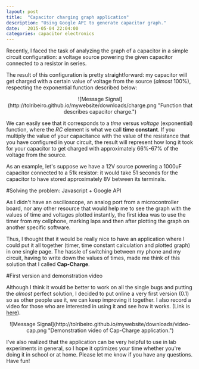```yaml
---
layout: post
title:  "Capacitor charging graph application"
description: "Using Google API to generate capacitor graph."
date:   2015-05-04 22:04:00
categories: capacitor electronics
---
```


Recently, I faced the task of analyzing the graph of a capacitor in a simple circuit configuration: a voltage source powering the given capacitor connected to a resistor in series. 

The result of this configuration is pretty straightforward: my capacitor will get charged with a certain value of voltage from the source (*almost* 100%), respecting the exponential function described below:

<div style="text-align:center" markdown="1">
![Message Signal](http://tolribeiro.github.io/mywebsite/downloads/charge.png "Function that describes capacitor charge.")
</div>

We can easily see that it corresponds to a *time* versus *voltage* (exponential) function, where the *RC* element is what we call **time constant**. If you multiply the value of your capacitance with the value of the resistance that you have configured in your circuit, the result will represent how long it took for your capacitor to get charged with approximately 66%-67% of the voltage from the source.   

As an example, let's suppose we have a 12V source powering a 1000uF capacitor connected to a 51k resistor: it would take 51 seconds for the capacitor to have stored approximately 8V between its terminals.

#Solving the problem: Javascript + Google API

As I didn't have an oscilloscope, an analog port from a microcontroller board, nor any other resource that would help me to see the graph with the values of time and voltages plotted instantly, the first idea was to use the timer from my cellphone, marking laps and then after plotting the graph on another specific software. 

Thus, I thought that it would be really nice to have an application where I could put it all together (timer, time constant calculation and plotted graph) in one single page. The hassle of switching between my phone and my circuit, having to write down the values of times, made me think of this solution that I called **Cap-Charge**.

#First version and demonstration video 

Although I think it would be better to work on all the single bugs and putting the *almost* perfect solution, I decided to put online a very first version (0.1) so as other people use it, we can keep improving it together. I also record a video for those who are interested in using it and see how it works. (Link is <a href="http://tolribeiro.github.io/cap-charge/" target="_blank">here</a>).

<div style="text-align:center" markdown="1">
![Message Signal](http://tolribeiro.github.io/mywebsite/downloads/video-cap.png "Demonstration video of Cap-Charge application.")
</div>

I've also realized that the application can be very helpful to use in lab experiments in general, so I hope it optimizes your time whether you're doing it in school or at home. Please let me know if you have any questions. Have fun!

